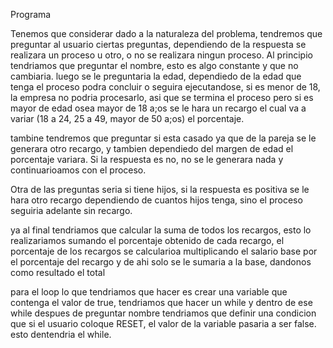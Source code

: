 Programa 

Tenemos que considerar dado a la naturaleza del problema, tendremos que preguntar al usuario 
ciertas preguntas, dependiendo de la respuesta se realizara un proceso u otro, o no se realizara ningun proceso.
Al principio tendriamos que preguntar el nombre, esto es algo constante y que no cambiaria. 
luego se le preguntaria la edad, dependiedo de la edad que tenga el proceso podra concluir o seguira ejecutandose, si es menor de 18, la empresa no podria procesarlo, asi que se termina el proceso pero si es
mayor de edad osea mayor de 18 a;os se le hara un recargo el cual va a variar (18 a 24, 25 a 49, mayor de 50 a;os) el porcentaje. 

tambine tendremos que preguntar si esta casado ya que de la pareja se le generara otro recargo, y tambien dependiedo del margen de edad el porcentaje variara. Si la respuesta es no, no se le generara nada y continuarioamos con el proceso. 

Otra de las preguntas seria si tiene hijos, si la respuesta es positiva se le hara otro recargo dependiendo de cuantos hijos tenga, sino el proceso seguiria adelante sin recargo.

ya al final tendriamos que calcular la suma de todos los recargos, esto lo realizariamos sumando el porcentaje obtenido de cada recargo, el porcentaje de los recargos se calcularioa multiplicando el salario base por el porcentaje del recargo y de ahi solo se le sumaria a la base, dandonos como resultado el total

para el loop lo que tendriamos que hacer es crear una variable que contenga el valor de true, tendriamos que hacer un while y dentro de ese while despues de preguntar nombre tendriamos que definir una condicion que si el usuario coloque RESET, el valor de la variable pasaria a ser false. esto dentendria el while. 
